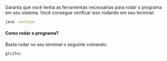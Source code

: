 Garanta que você tenha as ferramentas necessárias para rodar o programa em seu sistema. Você consegue verificar isso rodando em seu terminal:

````bash
java -version
````

#### **Como rodar o programa?**

Basta rodar no seu terminal o seguinte comando:

```bash
glc2fnc
```

